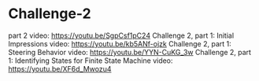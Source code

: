 # Challenge-2
part 2 video: https://youtu.be/SgpCsf1pC24
Challenge 2, part 1: Initial Impressions video: https://youtu.be/kb5ANf-ojzk
Challenge 2, part 1: Steering Behavior video: https://youtu.be/YYN-CuKG_3w
Challenge 2, part 1: Identifying States for Finite State Machine video: https://youtu.be/XF6d_Mwozu4
